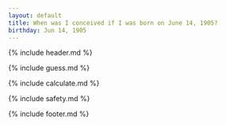 ```yaml
---
layout: default
title: When was I conceived if I was born on June 14, 1905?
birthday: Jun 14, 1905
---
```


{% include header.md %}

{% include guess.md %}

{% include calculate.md %}

{% include safety.md %}

{% include footer.md %}



